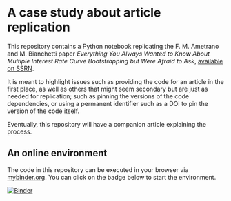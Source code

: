 # A case study about article replication

This repository contains a Python notebook replicating the
F. M. Ametrano and M. Bianchetti paper _Everything You Always Wanted
to Know About Multiple Interest Rate Curve Bootstrapping but Were
Afraid to Ask_, [available on
SSRN](https://papers.ssrn.com/sol3/papers.cfm?abstract_id=2219548).

It is meant to highlight issues such as providing the code for an
article in the first place, as well as others that might seem
secondary but are just as needed for replication; such as pinning the
versions of the code dependencies, or using a permanent identifier
such as a DOI to pin the version of the code itself.

Eventually, this repository will have a companion article explaining
the process.

## An online environment

The code in this repository can be executed in your browser via
[mybinder.org](https://mybinder.org/).  You can click on the badge
below to start the environment.

[![Binder](https://mybinder.org/badge_logo.svg)](https://mybinder.org/v2/gh/lballabio/ab-notebook/main)

